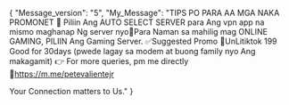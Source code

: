 {
    "Message_version": "5",
    "My_Message": "TIPS PO PARA AA MGA NAKA PROMONET
📌 Piliin Ang AUTO SELECT SERVER para Ang vpn app na mismo maghanap Ng server nyo📌Para Naman sa mahilig mag ONLINE GAMING, PILIIN Ang Gaming Server.
✅Suggested Promo
💯UnLitiktok 199 Good for 30days (pwede lagay sa modem at buong family nyo Ang makagamit)
👉 For more queries, pm me directly
🔗https://m.me/petevalientejr

Your Connection matters to Us."
}
